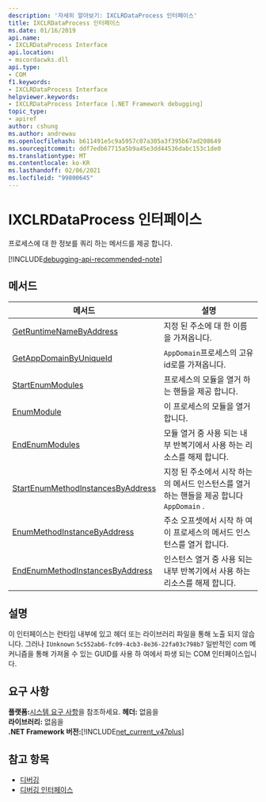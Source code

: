 ```yaml
---
description: '자세히 알아보기: IXCLRDataProcess 인터페이스'
title: IXCLRDataProcess 인터페이스
ms.date: 01/16/2019
api.name:
- IXCLRDataProcess Interface
api.location:
- mscordacwks.dll
api.type:
- COM
f1.keywords:
- IXCLRDataProcess Interface
helpviewer.keywords:
- IXCLRDataProcess Interface [.NET Framework debugging]
topic_type:
- apiref
author: cshung
ms.author: andrewau
ms.openlocfilehash: b611491e5c9a5957c07a305a3f395b67ad208649
ms.sourcegitcommit: ddf7edb67715a5b9a45e3dd44536dabc153c1de0
ms.translationtype: MT
ms.contentlocale: ko-KR
ms.lasthandoff: 02/06/2021
ms.locfileid: "99800645"
---
```

# <a name="ixclrdataprocess-interface"></a>IXCLRDataProcess 인터페이스

프로세스에 대 한 정보를 쿼리 하는 메서드를 제공 합니다.

[!INCLUDE[debugging-api-recommended-note](../../../../includes/debugging-api-recommended-note.md)]

## <a name="methods"></a>메서드

| 메서드                                                                                                                                               | 설명                                                                                     |
| ---------------------------------------------------------------------------------------------------------------------------------------------------- | ----------------------------------------------------------------------------------------------- |
| [GetRuntimeNameByAddress](ixclrdataprocess-getruntimenamebyaddress-method.md)                     | 지정 된 주소에 대 한 이름을 가져옵니다.                                                               |
| [GetAppDomainByUniqueId](ixclrdataprocess-getappdomainbyuniqueid-method.md)                       | `AppDomain`프로세스의 고유 id로를 가져옵니다.                                              |
| [StartEnumModules](ixclrdataprocess-startenummodules-method.md)                                   | 프로세스의 모듈을 열거 하는 핸들을 제공 합니다.                                        |
| [EnumModule](ixclrdataprocess-enummodule-method.md)                                               | 이 프로세스의 모듈을 열거 합니다.                                                         |
| [EndEnumModules](ixclrdataprocess-endenummodules-method.md)                                       | 모듈 열거 중 사용 되는 내부 반복기에서 사용 하는 리소스를 해제 합니다.               |
| [StartEnumMethodInstancesByAddress](ixclrdataprocess-startenummethodinstancesbyaddress-method.md) | 지정 된 주소에서 시작 하는의 메서드 인스턴스를 열거 하는 핸들을 제공 합니다 `AppDomain` . |
| [EnumMethodInstanceByAddress](ixclrdataprocess-enummethodinstancebyaddress-method.md)             | 주소 오프셋에서 시작 하 여이 프로세스의 메서드 인스턴스를 열거 합니다.                  |
| [EndEnumMethodInstancesByAddress](ixclrdataprocess-endenummethodinstancesbyaddress-method.md)     | 인스턴스 열거 중 사용 되는 내부 반복기에서 사용 하는 리소스를 해제 합니다.             |

## <a name="remarks"></a>설명

이 인터페이스는 런타임 내부에 있고 헤더 또는 라이브러리 파일을 통해 노출 되지 않습니다. 그러나 `IUnknown` `5c552ab6-fc09-4cb3-8e36-22fa03c798b7` 일반적인 com 메커니즘을 통해 가져올 수 있는 GUID를 사용 하 여에서 파생 되는 COM 인터페이스입니다.

## <a name="requirements"></a>요구 사항

**플랫폼:**[시스템 요구 사항](../../get-started/system-requirements.md)을 참조하세요.
**헤더:** 없음을  
**라이브러리:** 없음을  
**.NET Framework 버전:**[!INCLUDE[net_current_v47plus](../../../../includes/net-current-v47plus.md)]  

## <a name="see-also"></a>참고 항목

- [디버깅](index.md)
- [디버깅 인터페이스](debugging-interfaces.md)

